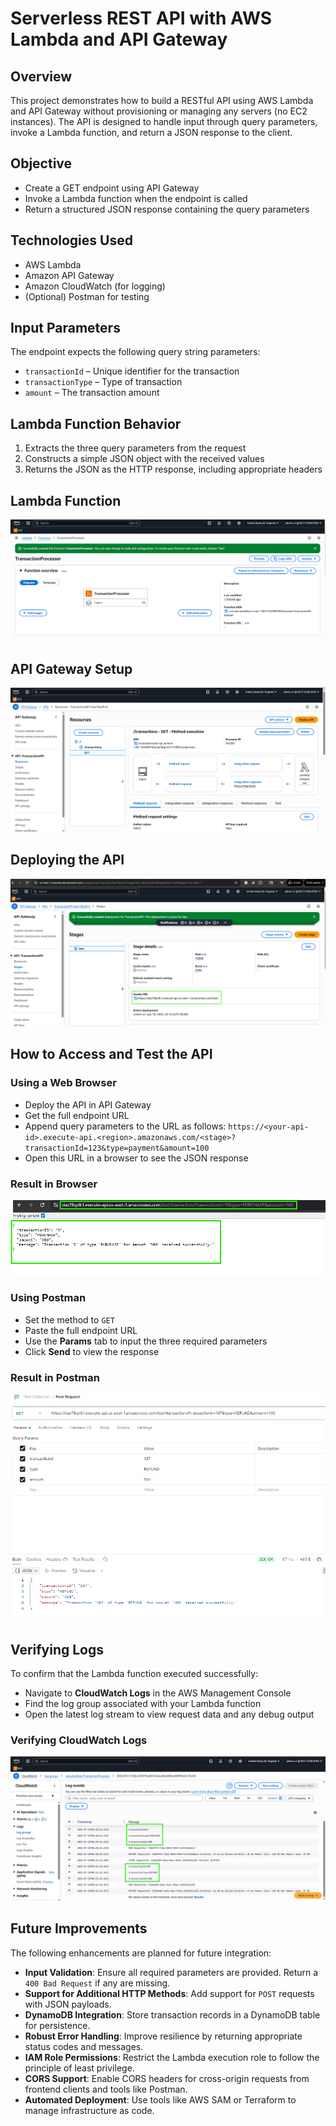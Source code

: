 ﻿# Serverless REST API with AWS Lambda and API Gateway

## Overview

This project demonstrates how to build a RESTful API using AWS Lambda and API Gateway without provisioning or managing any servers (no EC2 instances). The API is designed to handle input through query parameters, invoke a Lambda function, and return a JSON response to the client.

## Objective

- Create a GET endpoint using API Gateway
- Invoke a Lambda function when the endpoint is called
- Return a structured JSON response containing the query parameters

## Technologies Used

- AWS Lambda
- Amazon API Gateway
- Amazon CloudWatch (for logging)
- (Optional) Postman for testing

## Input Parameters

The endpoint expects the following query string parameters:

- `transactionId` – Unique identifier for the transaction
- `transactionType` – Type of transaction
- `amount` – The transaction amount

## Lambda Function Behavior

1. Extracts the three query parameters from the request
2. Constructs a simple JSON object with the received values
3. Returns the JSON as the HTTP response, including appropriate headers

## Lambda Function
![Lambda Function Code](images/lambdaFunction.png)

## API Gateway Setup
![API Gateway Console](images/APIGateway.png)

## Deploying the API

![Deployed API](images/deployedAPI.png)

## How to Access and Test the API

### Using a Web Browser

- Deploy the API in API Gateway
- Get the full endpoint URL
- Append query parameters to the URL as follows: 
`https://<your-api-id>.execute-api.<region>.amazonaws.com/<stage>?transactionId=123&type=payment&amount=100`
- Open this URL in a browser to see the JSON response

### Result in Browser

![Browser Result](images/browserResult.png)

### Using Postman

- Set the method to `GET`
- Paste the full endpoint URL
- Use the **Params** tab to input the three required parameters
- Click **Send** to view the response

### Result in Postman

![Postman Output](images/postmanOutput.png)

## Verifying Logs

To confirm that the Lambda function executed successfully:

- Navigate to **CloudWatch Logs** in the AWS Management Console
- Find the log group associated with your Lambda function
- Open the latest log stream to view request data and any debug output

### Verifying CloudWatch Logs

![CloudWatch Logs](images/cloudWatchLogs.png)

## Future Improvements

The following enhancements are planned for future integration:

- **Input Validation**: Ensure all required parameters are provided. Return a `400 Bad Request` if any are missing.
- **Support for Additional HTTP Methods**: Add support for `POST` requests with JSON payloads.
- **DynamoDB Integration**: Store transaction records in a DynamoDB table for persistence.
- **Robust Error Handling**: Improve resilience by returning appropriate status codes and messages.
- **IAM Role Permissions**: Restrict the Lambda execution role to follow the principle of least privilege.
- **CORS Support**: Enable CORS headers for cross-origin requests from frontend clients and tools like Postman.
- **Automated Deployment**: Use tools like AWS SAM or Terraform to manage infrastructure as code.




